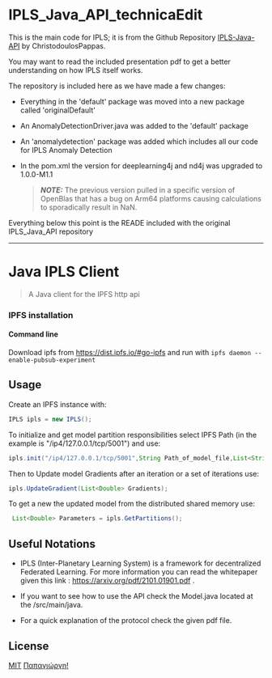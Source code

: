 # IPLS_Java_API_technicaEdit

This is the main code for IPLS; it is from the Github Repository [IPLS-Java-API](https://github.com/ChristodoulosPappas/IPLS-Java-API) by ChristodoulosPappas.

You may want to read the included presentation pdf to get a better understanding on how IPLS itself works.

The repository is included here as we have made a few changes:

- Everything in the 'default' package was moved into a new package called 'originalDefault'

- An AnomalyDetectionDriver.java was added to the 'default' package

- An 'anomalydetection' package was added which includes all our code for IPLS Anomaly Detection

- In the pom.xml the version for deeplearning4j and nd4j was upgraded to 1.0.0-M1.1

  > **_NOTE:_**  The previous version pulled in a specific version of OpenBlas that has a bug on Arm64 platforms causing calculations to sporadically result in NaN.



Everything below this point is the READE included with the original IPLS_Java_API repository

------



# Java IPLS Client



> A Java client for the IPFS http api
### IPFS installation

#### Command line

Download ipfs from https://dist.ipfs.io/#go-ipfs and run with `ipfs daemon --enable-pubsub-experiment`

## Usage

Create an IPFS instance with:
```Java
IPLS ipls = new IPLS();
```

To initialize and get model partition responsibilities select IPFS Path (in the example is "/ip4/127.0.0.1/tcp/5001") and use:
```Java
ipls.init("/ip4/127.0.0.1/tcp/5001",String Path_of_model_file,List<String> Bootstrapers,boolean is_bootstraper,int model_size);
```


Then to Update model Gradients after an iteration or a set of iterations use:
```Java
ipls.UpdateGradient(List<Double> Gradients);
```

To get a new the updated model from the distributed shared memory use:
```Java
 List<Double> Parameters = ipls.GetPartitions();
```

## Useful Notations
* IPLS (Inter-Planetary Learning System) is a framework for decentralized Federated Learning.
For more information you can read the whitepaper given this link : https://arxiv.org/pdf/2101.01901.pdf .

* If you want to see how to use the API check the Model.java located at the /src/main/java. 

* For a quick explanation of the protocol check the given pdf file.
## License
[MIT](LICENSE)
[Παπαγιώργη!](LICENSE)
